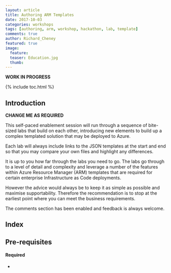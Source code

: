 ```yaml
---
layout: article
title: Authoring ARM Templates
date: 2017-10-03
categories: workshops
tags: [authoring, arm, workshop, hackathon, lab, template]
comments: true
author: Richard_Cheney
featured: true
image:
  feature: 
  teaser: Education.jpg
  thumb: 
---
```

**WORK IN PROGRESS**

{% include toc.html %}

## Introduction
 
**CHANGE ME AS REQUIRED**

This self-paced enablement session will run through a sequence of bite-sized labs that build on each other, introducing new elements to build up a complex templated solution that may be deployed to Azure.  

Each lab will always include links to the JSON templates at the start and end so that you may compare your own files and highlight any differences.

It is up to you how far through the labs you need to go.  The labs go through to a level of detail and complexity and leverage a number of the features within Azure Resource Manager (ARM) templates that are required for certain enterprise Infrastructure as Code deployments. 

However the advice would always be to keep it as simple as possible and maximise supportability.  Therefore the recommendation is to stop at the earliest point where you can meet the business requirements.  

The comments section has been enabled and feedback is always welcome.  

## Index 
 
## Pre-requisites

#### Required

* 
